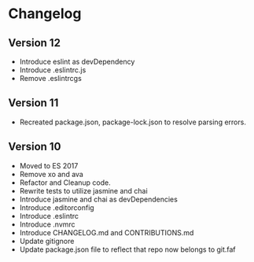 # Changelog

## Version 12

- Introduce eslint as devDependency
- Introduce .eslintrc.js
- Remove .eslintrcgs

## Version 11

- Recreated package.json, package-lock.json to resolve parsing errors.

## Version 10

- Moved to ES 2017
- Remove xo and ava
- Refactor and Cleanup code.
- Rewrite tests to utilize jasmine and chai
- Introduce jasmine and chai as devDependencies
- Introduce .editorconfig
- Introduce .eslintrc
- Introduce .nvmrc
- Introduce CHANGELOG.md and CONTRIBUTIONS.md
- Update gitignore
- Update package.json file to reflect that repo now belongs to git.faf

